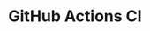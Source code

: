 # GitHub Actions CI














































































































































































































































































































































































































